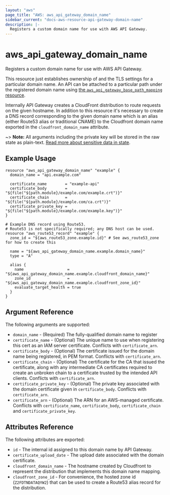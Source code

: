 ```yaml
---
layout: "aws"
page_title: "AWS: aws_api_gateway_domain_name"
sidebar_current: "docs-aws-resource-api-gateway-domain-name"
description: |-
  Registers a custom domain name for use with AWS API Gateway.
---
```


# aws\_api\_gateway\_domain\_name

Registers a custom domain name for use with AWS API Gateway.

This resource just establishes ownership of and the TLS settings for
a particular domain name. An API can be attached to a particular path
under the registered domain name using
[the `aws_api_gateway_base_path_mapping` resource](api_gateway_base_path_mapping.html).

Internally API Gateway creates a CloudFront distribution to
route requests on the given hostname. In addition to this resource
it's necessary to create a DNS record corresponding to the
given domain name which is an alias (either Route53 alias or
traditional CNAME) to the Cloudfront domain name exported in the
`cloudfront_domain_name` attribute.

~> **Note:** All arguments including the private key will be stored in the raw state as plain-text.
[Read more about sensitive data in state](/docs/state/sensitive-data.html).

## Example Usage

```hcl
resource "aws_api_gateway_domain_name" "example" {
  domain_name = "api.example.com"

  certificate_name        = "example-api"
  certificate_body        = "${file("${path.module}/example.com/example.crt")}"
  certificate_chain       = "${file("${path.module}/example.com/ca.crt")}"
  certificate_private_key = "${file("${path.module}/example.com/example.key")}"
}

# Example DNS record using Route53.
# Route53 is not specifically required; any DNS host can be used.
resource "aws_route53_record" "example" {
  zone_id = "${aws_route53_zone.example.id}" # See aws_route53_zone for how to create this

  name = "${aws_api_gateway_domain_name.example.domain_name}"
  type = "A"

  alias {
    name                   = "${aws_api_gateway_domain_name.example.cloudfront_domain_name}"
    zone_id                = "${aws_api_gateway_domain_name.example.cloudfront_zone_id}"
    evaluate_target_health = true
  }
}
```

## Argument Reference

The following arguments are supported:

* `domain_name` - (Required) The fully-qualified domain name to register
* `certificate_name` - (Optional) The unique name to use when registering this
  cert as an IAM server certificate. Conflicts with `certificate_arn`.
* `certificate_body` - (Optional) The certificate issued for the domain name
  being registered, in PEM format. Conflicts with `certificate_arn`.
* `certificate_chain` - (Optional) The certificate for the CA that issued the
  certificate, along with any intermediate CA certificates required to
  create an unbroken chain to a certificate trusted by the intended API clients. Conflicts with `certificate_arn`.
* `certificate_private_key` - (Optional) The private key associated with the
  domain certificate given in `certificate_body`. Conflicts with `certificate_arn`.
* `certificate_arn` - (Optional) The ARN for an AWS-managed certificate. Conflicts with `certificate_name`, `certificate_body`, `certificate_chain` and `certificate_private_key`.

## Attributes Reference

The following attributes are exported:

* `id` - The internal id assigned to this domain name by API Gateway.
* `certificate_upload_date` - The upload date associated with the domain certificate.
* `cloudfront_domain_name` - The hostname created by Cloudfront to represent
  the distribution that implements this domain name mapping.
* `cloudfront_zone_id` - For convenience, the hosted zone id (`Z2FDTNDATAQYW2`)
  that can be used to create a Route53 alias record for the distribution.
